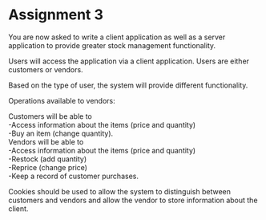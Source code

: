 # Assignment 3

You are now asked to write a client application as well as a server application to provide greater stock management functionality.

Users will access the application via a client application. Users are either customers or vendors.

Based on the type of user, the system will provide different functionality.

Operations available to vendors:

Customers will be able to\
-Access information about the items (price and quantity)\
-Buy an item (change quantity).\
Vendors will be able to\
-Access information about the items (price and quantity)\
-Restock (add quantity)\
-Reprice (change price)\
-Keep a record of customer purchases.
  
Cookies should be used to allow the system to distinguish between customers and vendors and allow the vendor to store information about the client.
